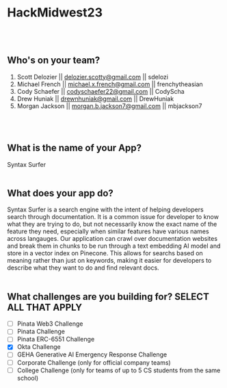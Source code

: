 # HackMidwest23

<br /><br />

## Who's on your team?

1.   Scott Delozier  || delozier.scotty@gmail.com   || sdelozi
2.   Michael French  || michael.x.french@gmail.com  || frenchytheasian
3.   Cody Schaefer   || codyschaefer22@gmail.com    || CodyScha
4.   Drew Huniak     || drewnhuniak@gmail.com       || DrewHuniak
5.   Morgan Jackson  || morgan.b.jackson7@gmail.com || mbjackson7

<br /><br />


## What is the name of your App?
Syntax Surfer
<br /><br />
## What does your app do?
Syntax Surfer is a search engine with the intent of helping developers search through documentation. It is a common issue for developer to know what they are trying to do, but not necessarily know the exact name of the feature they need, especially when similar features have various names across langauges. Our application can crawl over documentation websites and break them in chunks to be run through a text embedding AI model and store in a vector index on Pinecone. This allows for searchs based on meaning rather than just on keywords, making it easier for developers to describe what they want to do and find relevant docs.
<br /><br />


## What challenges are you building for? SELECT ALL THAT APPLY
- [ ]  Pinata Web3 Challenge
- [ ]  Pinata Challenge
- [ ]  Pinata ERC-6551 Challenge
- [X]  Okta Challenge
- [ ]  GEHA Generative AI Emergency Response Challenge
- [ ]  Corporate Challenge (only for official company teams)
- [ ]  College Challenge (only for teams of up to 5 CS students from the same school)

<br /><br />
